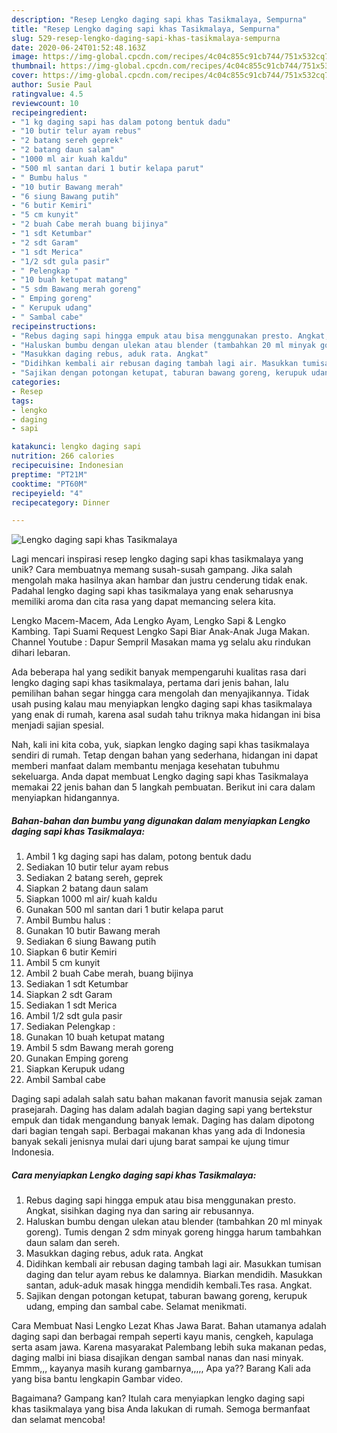 ```yaml
---
description: "Resep Lengko daging sapi khas Tasikmalaya, Sempurna"
title: "Resep Lengko daging sapi khas Tasikmalaya, Sempurna"
slug: 529-resep-lengko-daging-sapi-khas-tasikmalaya-sempurna
date: 2020-06-24T01:52:48.163Z
image: https://img-global.cpcdn.com/recipes/4c04c855c91cb744/751x532cq70/lengko-daging-sapi-khas-tasikmalaya-foto-resep-utama.jpg
thumbnail: https://img-global.cpcdn.com/recipes/4c04c855c91cb744/751x532cq70/lengko-daging-sapi-khas-tasikmalaya-foto-resep-utama.jpg
cover: https://img-global.cpcdn.com/recipes/4c04c855c91cb744/751x532cq70/lengko-daging-sapi-khas-tasikmalaya-foto-resep-utama.jpg
author: Susie Paul
ratingvalue: 4.5
reviewcount: 10
recipeingredient:
- "1 kg daging sapi has dalam potong bentuk dadu"
- "10 butir telur ayam rebus"
- "2 batang sereh geprek"
- "2 batang daun salam"
- "1000 ml air kuah kaldu"
- "500 ml santan dari 1 butir kelapa parut"
- " Bumbu halus "
- "10 butir Bawang merah"
- "6 siung Bawang putih"
- "6 butir Kemiri"
- "5 cm kunyit"
- "2 buah Cabe merah buang bijinya"
- "1 sdt Ketumbar"
- "2 sdt Garam"
- "1 sdt Merica"
- "1/2 sdt gula pasir"
- " Pelengkap "
- "10 buah ketupat matang"
- "5 sdm Bawang merah goreng"
- " Emping goreng"
- " Kerupuk udang"
- " Sambal cabe"
recipeinstructions:
- "Rebus daging sapi hingga empuk atau bisa menggunakan presto. Angkat, sisihkan daging nya dan saring air rebusannya."
- "Haluskan bumbu dengan ulekan atau blender (tambahkan 20 ml minyak goreng). Tumis dengan 2 sdm minyak goreng hingga harum tambahkan daun salam dan sereh."
- "Masukkan daging rebus, aduk rata. Angkat"
- "Didihkan kembali air rebusan daging tambah lagi air. Masukkan tumisan daging dan telur ayam rebus ke dalamnya. Biarkan mendidih. Masukkan santan, aduk-aduk masak hingga mendidih kembali.Tes rasa. Angkat."
- "Sajikan dengan potongan ketupat, taburan bawang goreng, kerupuk udang, emping dan sambal cabe. Selamat menikmati."
categories:
- Resep
tags:
- lengko
- daging
- sapi

katakunci: lengko daging sapi 
nutrition: 266 calories
recipecuisine: Indonesian
preptime: "PT21M"
cooktime: "PT60M"
recipeyield: "4"
recipecategory: Dinner

---
```



![Lengko daging sapi khas Tasikmalaya](https://img-global.cpcdn.com/recipes/4c04c855c91cb744/751x532cq70/lengko-daging-sapi-khas-tasikmalaya-foto-resep-utama.jpg)

Lagi mencari inspirasi resep lengko daging sapi khas tasikmalaya yang unik? Cara membuatnya memang susah-susah gampang. Jika salah mengolah maka hasilnya akan hambar dan justru cenderung tidak enak. Padahal lengko daging sapi khas tasikmalaya yang enak seharusnya memiliki aroma dan cita rasa yang dapat memancing selera kita.

Lengko Macem-Macem, Ada Lengko Ayam, Lengko Sapi &amp; Lengko Kambing. Tapi Suami Request Lengko Sapi Biar Anak-Anak Juga Makan. Channel Youtube : Dapur Sempril Masakan mama yg selalu aku rindukan dihari lebaran.

Ada beberapa hal yang sedikit banyak mempengaruhi kualitas rasa dari lengko daging sapi khas tasikmalaya, pertama dari jenis bahan, lalu pemilihan bahan segar hingga cara mengolah dan menyajikannya. Tidak usah pusing kalau mau menyiapkan lengko daging sapi khas tasikmalaya yang enak di rumah, karena asal sudah tahu triknya maka hidangan ini bisa menjadi sajian spesial.


Nah, kali ini kita coba, yuk, siapkan lengko daging sapi khas tasikmalaya sendiri di rumah. Tetap dengan bahan yang sederhana, hidangan ini dapat memberi manfaat dalam membantu menjaga kesehatan tubuhmu sekeluarga. Anda dapat membuat Lengko daging sapi khas Tasikmalaya memakai 22 jenis bahan dan 5 langkah pembuatan. Berikut ini cara dalam menyiapkan hidangannya.

<!--inarticleads1-->

##### Bahan-bahan dan bumbu yang digunakan dalam menyiapkan Lengko daging sapi khas Tasikmalaya:

1. Ambil 1 kg daging sapi has dalam, potong bentuk dadu
1. Sediakan 10 butir telur ayam rebus
1. Sediakan 2 batang sereh, geprek
1. Siapkan 2 batang daun salam
1. Siapkan 1000 ml air/ kuah kaldu
1. Gunakan 500 ml santan dari 1 butir kelapa parut
1. Ambil  Bumbu halus :
1. Gunakan 10 butir Bawang merah
1. Sediakan 6 siung Bawang putih
1. Siapkan 6 butir Kemiri
1. Ambil 5 cm kunyit
1. Ambil 2 buah Cabe merah, buang bijinya
1. Sediakan 1 sdt Ketumbar
1. Siapkan 2 sdt Garam
1. Sediakan 1 sdt Merica
1. Ambil 1/2 sdt gula pasir
1. Sediakan  Pelengkap :
1. Gunakan 10 buah ketupat matang
1. Ambil 5 sdm Bawang merah goreng
1. Gunakan  Emping goreng
1. Siapkan  Kerupuk udang
1. Ambil  Sambal cabe


Daging sapi adalah salah satu bahan makanan favorit manusia sejak zaman prasejarah. Daging has dalam adalah bagian daging sapi yang bertekstur empuk dan tidak mengandung banyak lemak. Daging has dalam dipotong dari bagian tengah sapi. Berbagai makanan khas yang ada di Indonesia banyak sekali jenisnya mulai dari ujung barat sampai ke ujung timur Indonesia. 

<!--inarticleads2-->

##### Cara menyiapkan Lengko daging sapi khas Tasikmalaya:

1. Rebus daging sapi hingga empuk atau bisa menggunakan presto. Angkat, sisihkan daging nya dan saring air rebusannya.
1. Haluskan bumbu dengan ulekan atau blender (tambahkan 20 ml minyak goreng). Tumis dengan 2 sdm minyak goreng hingga harum tambahkan daun salam dan sereh.
1. Masukkan daging rebus, aduk rata. Angkat
1. Didihkan kembali air rebusan daging tambah lagi air. Masukkan tumisan daging dan telur ayam rebus ke dalamnya. Biarkan mendidih. Masukkan santan, aduk-aduk masak hingga mendidih kembali.Tes rasa. Angkat.
1. Sajikan dengan potongan ketupat, taburan bawang goreng, kerupuk udang, emping dan sambal cabe. Selamat menikmati.


Cara Membuat Nasi Lengko Lezat Khas Jawa Barat. Bahan utamanya adalah daging sapi dan berbagai rempah seperti kayu manis, cengkeh, kapulaga serta asam jawa. Karena masyarakat Palembang lebih suka makanan pedas, daging malbi ini biasa disajikan dengan sambal nanas dan nasi minyak. Emmm,,, kayanya masih kurang gambarnya,,,,, Apa ya?? Barang Kali ada yang bisa bantu lengkapin Gambar video. 

Bagaimana? Gampang kan? Itulah cara menyiapkan lengko daging sapi khas tasikmalaya yang bisa Anda lakukan di rumah. Semoga bermanfaat dan selamat mencoba!
